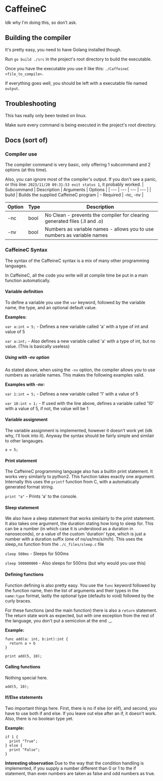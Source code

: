 # CaffeineC
Idk why I'm doing this, so don't ask.
## Building the compiler
It's pretty easy, you need to have Golang installed though.

Run `go build ./src` in the project's root directory to build the executable.

Once you have the executable you use it like this: `./CaffeineC <file_to_compile>`.

If everything goes well, you should be left with a executable file named `output`.
## Troubleshooting
This has really only been tested on linux.

Make sure every command is being executed in the project's root directory.

## Docs (sort of)
### Compiler use
The compiler command is very basic, only offering 1 subcommand and 2 options (at this time).

Also, you can ignore most of the compiler's output.
If you don't see a panic, or this line: `2023/11/20 09:31:53 exit status 1`, it probably worked.
| Subcommand | Description | Arguments | Options |
| --- | --- | --- | --- |
| build | Builds the supplied CaffeineC program | <file to build> - Required | -nc, -nv |

| Option | Type | Description |
| --- | --- | --- |
| -nc | bool | No Clean - prevents the compiler for clearing generated files (.ll and .o) |
| -nv | bool | Numbers as variable names - allows you to use numbers as variable names |

### CaffeineC Syntax
The syntax of the CaffeineC syntax is a mix of many other programming languages.

In CaffeineC, all the code you write will at compile time be put in a main function automatically.
#### Variable definition
To define a variable you use the `var` keyword, followed by the variable name, the type, and an optional default value.

**Examples:**

`var a:int = 5;` - Defines a new variable called 'a' with a type of int and value of 5

`var a:int;` - Also defines a new variable called 'a' with a type of int, but no value. (This is basically useless)

##### Using with -nv option
As stated above, when using the `-nv` option, the compiler allows you to use numbers as variable names. This makes the following examples valid.

**Examples with -nv:**

`var 1:int = 5;` - Defines a new variable called '1' with a value of 5

`var 10:int = 1;` - If used with the line above, defines a variable called '10' with a value of 5, if not, the value will be 1

#### Variable assignment
The variable assignment is implemented, however it doesn't work yet (idk why, I'll look into it).
Anyway the syntax should be fairly simple and similair to other langauges.

`a = 5;`

#### Print statement
The CaffeineC programming language also has a builtin print statement. 
It works very similairly to python2. 
This function takes exactly one argument.
Internally this uses the `printf` function from C, with a automatically generated format string.

`print "a"` - Prints 'a' to the console.

#### Sleep statement
We also have a sleep statement that works similairly to the print statement.
It also takes one argument, the duration stating how long to sleep for.
This can be a number (in which case it is understood as a duration in nanoseconds),
or a value of the custom 'duration' type, which is just a number with a duration suffix
(one of ns/us/ms/s/m/h). This uses the sleep_ns function from the `./c_files/sleep.c` file

`sleep 500ms` - Sleeps for 500ms

`sleep 500000000` - Also sleeps for 500ms (but why would you use this)

#### Defining functions
Function defining is also pretty easy. You use the `func` keyword followed by the function name,
then the list of arguments and their types in the `name:type` format, lastly the optional type
(defaults to void) followed by the curly braces.

For these functions (and the main function) there is also a `return` statement.
The return state work as expected, but with one exception from the rest of the language,
you don't put a semicolon at the end ._.

**Example:**

```
func add(a: int, b:int):int {
  return a + b
}

print add(5, 10);
```

#### Calling functions
Nothing special here.

`add(5, 10);`

#### If/Else statements
Two important things here. First, there is no if else (or elif), and second, you have to use both if and else. If you leave out else after an if, it doesn't work.
Also, there is no boolean type yet.

**Example:**
```
if 1 {
  print "True";
} else {
  print "False";
}
```

**Interesting observation**
Due to the way that the condition handling is implemented, if you supply a number different than 0 or 1 to the if statement, than even numbers are taken as false and odd numbers as true.